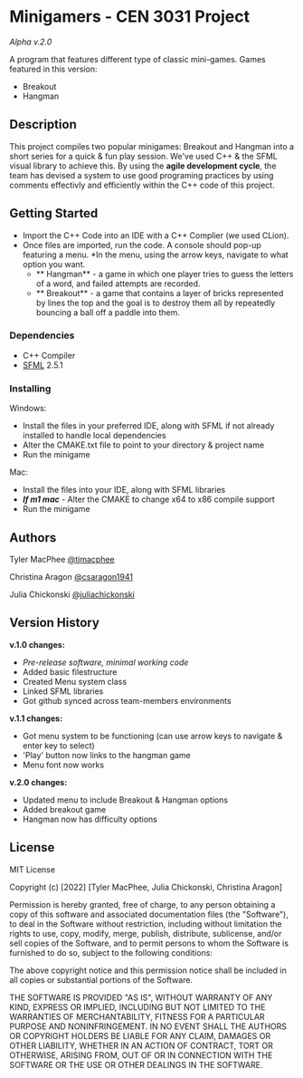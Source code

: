 # Minigamers - CEN 3031 Project 

_Alpha v.2.0_

A program that features different type of classic mini-games. Games featured in this version:
* Breakout
* Hangman

## Description

This project compiles two popular minigames: Breakout and Hangman into a short series for a quick & fun play session. We've used C++ & the SFML visual library to achieve this. By using the **agile development cycle**, the team has devised a system to use good programing practices by using comments effectivly and efficiently within the C++ code of this project.


## Getting Started 

* Import the C++ Code into an IDE with a C++ Complier (we used CLion).
* Once files are imported, run the code. A console should pop-up featuring a menu. 
*In the menu, using the arrow keys, navigate to what option you want.
  * ** Hangman** - a game in which one player tries to guess the letters of a word, and failed attempts are recorded.
  * ** Breakout** - a game that contains a layer of bricks represented by lines the top and the goal is to destroy them all by repeatedly bouncing a ball off     a paddle into them.

### Dependencies

* C++ Compiler
* [SFML](sfml-dev.org) 2.5.1

### Installing

Windows:  
- Install the files in your preferred IDE, along with SFML if not already installed to handle local dependencies
- Alter the CMAKE.txt file to point to your directory & project name
- Run the minigame  

Mac:
- Install the files into your IDE, along with SFML libraries
- ***If m1 mac** -* Alter the CMAKE to change x64 to x86 compile support
- Run the minigame

## Authors

Tyler MacPhee
[@tjmacphee](https://github.com/tjmacphee)

Christina Aragon
[@csaragon1941](https://github.com/csaragon1941)

Julia Chickonski
[@juliachickonski](https://github.com/juliachickonski)


## Version History

**v.1.0 changes:**
- _Pre-release software, minimal working code_
- Added basic filestructure
- Created Menu system class
- Linked SFML libraries
- Got github synced across team-members environments

**v.1.1 changes:**
- Got menu system to be functioning (can use arrow keys to navigate & enter key to select)
- 'Play' button now links to the hangman game
- Menu font now works

**v.2.0 changes:**
- Updated menu to include Breakout & Hangman options
- Added breakout game
- Hangman now has difficulty options

## License

MIT License

Copyright (c) [2022] [Tyler MacPhee, Julia Chickonski, Christina Aragon]

Permission is hereby granted, free of charge, to any person obtaining a copy
of this software and associated documentation files (the "Software"), to deal
in the Software without restriction, including without limitation the rights
to use, copy, modify, merge, publish, distribute, sublicense, and/or sell
copies of the Software, and to permit persons to whom the Software is
furnished to do so, subject to the following conditions:

The above copyright notice and this permission notice shall be included in all
copies or substantial portions of the Software.

THE SOFTWARE IS PROVIDED "AS IS", WITHOUT WARRANTY OF ANY KIND, EXPRESS OR
IMPLIED, INCLUDING BUT NOT LIMITED TO THE WARRANTIES OF MERCHANTABILITY,
FITNESS FOR A PARTICULAR PURPOSE AND NONINFRINGEMENT. IN NO EVENT SHALL THE
AUTHORS OR COPYRIGHT HOLDERS BE LIABLE FOR ANY CLAIM, DAMAGES OR OTHER
LIABILITY, WHETHER IN AN ACTION OF CONTRACT, TORT OR OTHERWISE, ARISING FROM,
OUT OF OR IN CONNECTION WITH THE SOFTWARE OR THE USE OR OTHER DEALINGS IN THE
SOFTWARE.

